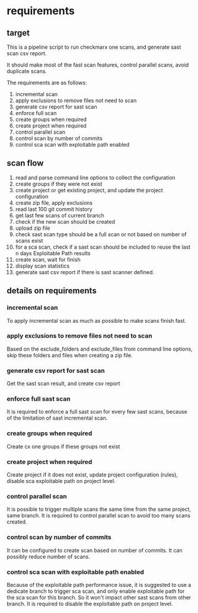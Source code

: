 # requirements

## target
This is a pipeline script to run checkmarx one scans, and generate sast scan csv report.

It should make most of the fast scan features, control parallel scans, avoid duplicate scans.

The requirements are as follows:

1. incremental scan
2. apply exclusions to remove files not need to scan
3. generate csv report for sast scan
4. enforce full scan
5. create groups when required
6. create project when required
7. control parallel scan
8. control scan by number of commits
9. control sca scan with exploitable path enabled

## scan flow

1. read and parse command line options to collect the configuration
2. create groups if they were not exist
3. create project or get existing project, and update the project configuration
4. create zip file, apply exclusions
5. read last 100 git commit history
6. get last few scans of current branch
7. check if the new scan should be created
8. upload zip file
9. check sast scan type should be a full scan or not based on number of scans exist
10. for a sca scan, check if a sast scan should be included to reuse the last n days Exploitable Path results
11. create scan, wait for finish
12. display scan statistics
13. generate sast csv report if there is sast scanner defined.

## details on requirements

### incremental scan
To apply incremental scan as much as possible to make scans finish fast.

### apply exclusions to remove files not need to scan
Based on the exclude_folders and exclude_files from command line options, skip these folders and files when creating a 
zip file.

### generate csv report for sast scan
Get the sast scan result, and create csv report

### enforce full sast scan
It is required to enforce a full sast scan for every few sast scans, because of the limitation of sast incremental scan.

### create groups when required
Create cx one groups if these groups not exist

### create project when required
Create project if it does not exist, update project configuration (rules), disable sca exploitable path on project level.

### control parallel scan
It is possible to trigger multiple scans the same time from the same project, same branch. It is required to control 
parallel scan to avoid too many scans created.

### control scan by number of commits
It can be configured to create scan based on number of commits. It can possibly reduce number of scans.

### control sca scan with exploitable path enabled
Because of the exploitable path performance issue, it is suggested to use a dedicate branch to trigger sca scan, and only
enable exploitable path for the sca scan for this branch. So it won't impact other sast scans from other branch. It is 
required to disable the exploitable path on project level.
